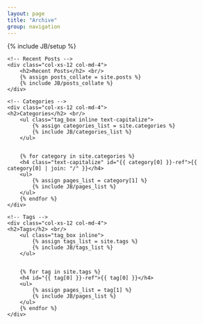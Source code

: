 ```yaml
---
layout: page
title: "Archive"
group: navigation
---
```

{% include JB/setup %}


<div class="row">

	<!-- Recent Posts -->
	<div class="col-xs-12 col-md-4">
		<h2>Recent Posts</h2> <br/>
		{% assign posts_collate = site.posts %}
		{% include JB/posts_collate %}
	</div>

	<!-- Categories -->
	<div class="col-xs-12 col-md-4">
	<h2>Categories</h2> <br/>
		<ul class="tag_box inline text-capitalize">
			{% assign categories_list = site.categories %}
			{% include JB/categories_list %}
		</ul>


		{% for category in site.categories %}
		<h4 class="text-capitalize" id="{{ category[0] }}-ref">{{ category[0] | join: "/" }}</h4>
		<ul>
			{% assign pages_list = category[1] %}
			{% include JB/pages_list %}
		</ul>
		{% endfor %}
	</div>

	<!-- Tags -->
	<div class="col-xs-12 col-md-4">
	<h2>Tags</h2> <br/>
		<ul class="tag_box inline">
			{% assign tags_list = site.tags %}  
			{% include JB/tags_list %}
		</ul>


		{% for tag in site.tags %} 
		<h4 id="{{ tag[0] }}-ref">{{ tag[0] }}</h4>
		<ul>
			{% assign pages_list = tag[1] %}  
			{% include JB/pages_list %}
		</ul>
		{% endfor %}
	</div>

</div>
